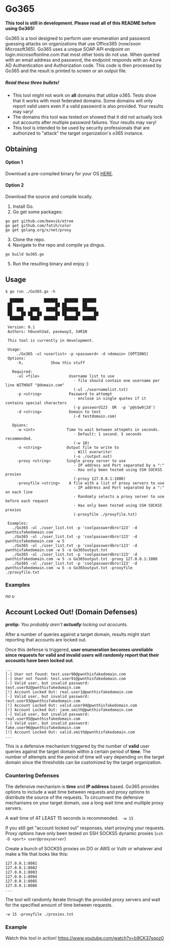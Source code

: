 # Go365

**This tool is still in development. Please read all of this README before using Go365!**

Go365 is a tool designed to perform user enumeration and password guessing attacks on organizations that use Office365 (now/soon Microsoft365). Go365 uses a unique SOAP API endpoint on login.microsoftonline.com that most other tools do not use. When queried with an email address and password, the endpoint responds with an Azure AD Authentication and Authorization code. This code is then processed by Go365 and the result is printed to screen or an output file.


##### Read these three bullets!
- This tool might not work on **all** domains that utilize o365. Tests show that it works with most federated domains. Some domains will only report valid users even if a valid password is also provided. Your results may vary!
- The domains this tool was tested on showed that it did not actually lock out accounts after multiple password failures. Your results may vary!
- This tool is intended to be used by security professionals that are authorized to "attack" the target organization's o365 instance.


## Obtaining

#### Option 1
Download a pre-compiled binary for your OS [HERE](https://github.com/optiv/Go365/releases).

#### Option 2
Download the source and compile locally.
1. Install Go.
2. Go get some packages:
```
go get github.com/beevik/etree
go get github.com/fatih/color
go get golang.org/x/net/proxy
  ```
3. Clone the repo.
4. Navigate to the repo and compile ya dingus.

```
go build Go365.go
```
5. Run the resulting binary and enjoy :)


## Usage
``` 
$ go run ./Go365.go -h

  ██████         ██████   ██████  ██████
 ██                   ██ ██       ██
 ██  ███   ████   █████  ███████  ██████
 ██    ██ ██  ██      ██ ██    ██      ██
  ██████   ████  ██████   ██████  ██████

 Version: 0.1
 Authors: h0useh3ad, paveway3, S4R1N

 This tool is currently in development.

 Usage:
     ./Go365 -ul <userlist> -p <password> -d <domain> [OPTIONS]
 Options:
     -h,            Show this stuff

   Required:
     -ul <file>             Username list to use
                              - file should contain one username per line WITHOUT "@domain.com"
                              (-ul ./usernamelist.txt)
     -p <string>            Password to attempt
                              - enclose in single quotes if it contains special characters
                              (-p password123  OR  -p 'p@s$w0|2d')
     -d <string>            Domain to test
                              (-d testdomain.com)

   Opions:
     -w <int>              Time to wait between attepmts in seconds.
                              - Default: 1 second. 5 seconds recommended.
                              (-w 10)
     -o <string>           Output file to write to
                              - Will overwrite!
                              (-o ./output.out)
     -proxy <string>       Single proxy server to use
                              - IP address and Port separated by a ":"
                              - Has only been tested using SSH SOCKS5 proxies
                              (-proxy 127.0.0.1:1080)
     -proxyfile <string>    A file with a list of proxy servers to use
                              - IP address and Port separated by a ":" on each line
                              - Randomly selects a proxy server to use before each request
                              - Has only been tested using SSH SOCKS5 proxies
                              (-proxyfile ./proxyfile.txt)

 Examples:
   ./Go365 -ul ./user_list.txt -p 'coolpasswordbro!123' -d pwnthisfakedomain.com
   ./Go365 -ul ./user_list.txt -p 'coolpasswordbro!123' -d pwnthisfakedomain.com -w 5
   ./Go365 -ul ./user_list.txt -p 'coolpasswordbro!123' -d pwnthisfakedomain.com -w 5 -o Go365output.txt
   ./Go365 -ul ./user_list.txt -p 'coolpasswordbro!123' -d pwnthisfakedomain.com -w 5 -o Go365output.txt -proxy 127.0.0.1:1080
   ./Go365 -ul ./user_list.txt -p 'coolpasswordbro!123' -d pwnthisfakedomain.com -w 5 -o Go365output.txt -proxyfile ./proxyfile.txt

```



### Examples
_no u_




## Account Locked Out! (Domain Defenses)

**protip:** _You probably aren't **actually** locking out acocunts._

After a number of queries against a target domain, results might start reporting that accounts are locked out.

Once this defense is triggered, **user enumeration becomes unreliable since requests for valid and invalid users will randomly report that their accounts have been locked out**.
```
...
[-] User not found: test.user90@pwnthisfakedomain.com
[-] User not found: test.user91@pwnthisfakedomain.com
[-] Valid user, but invalid password: test.user92@pwnthisfakedomain.com
[!] Account Locked Out: real.user1@pwnthisfakedomain.com
[-] Valid user, but invalid password: test.user93@pwnthisfakedomain.com
[!] Account Locked Out: valid.user94@pwnthisfakedomain.com
[!] Account Locked Out: jane.smith@pwnthisfakedomain.com
[-] Valid user, but invalid password: real.user95@pwnthisfakedomain.com
[-] Valid user, but invalid password: fake.user96@pwnthisfakedomain.com
[!] Account Locked Out: valid.smith@pwnthisfakedomain.com
...
```


This is a defensive mechanism triggered by the number of **valid** user queries against the target domain within a certain period of **time**. The number of attempts and the period of time will vary depending on the target domain since the thresholds can be customized by the target organization.


### Countering Defenses
The defensive mechanism is **time** and **IP address** based. Go365 provides options to include a wait time between requests and proxy options to distribute the source of the requests. To circumvent the defensive mechanisms on your target domain, use a long wait time and multiple proxy servers.

A wait time of AT LEAST 15 seconds is recommended. ``` -w 15```

If you still get "account locked out" responses, start proxying your requests. Proxy options have only been tested on SSH SOCKS5 dynamic proxies (```ssh -D <port> user@proxyserver```)

Create a bunch of SOCKS5 proxies on DO or AWS or Vultr or whatever and make a file that looks like this:
```
127.0.0.1:8081
127.0.0.1:8082
127.0.0.1:8083
127.0.0.1:8084
127.0.0.1:8085
127.0.0.1:8086
...
```
The tool will randomly iterate through the provided proxy servers and wait for the specified amount of time between requests.

 ```-w 15 -proxyfile ./proxies.txt```


### Example
Watch this tool in action! https://www.youtube.com/watch?v=b9CK37sqoz0
